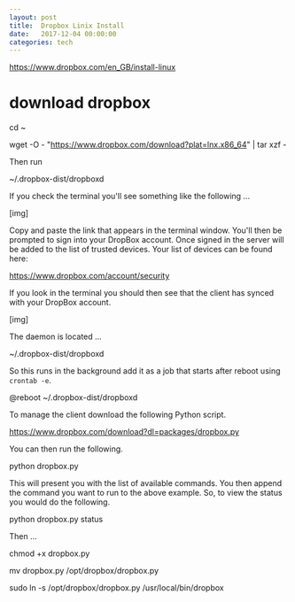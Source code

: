 ```yaml
---
layout: post
title:  Dropbox Linix Install
date:   2017-12-04 00:00:00
categories: tech
---
```


https://www.dropbox.com/en_GB/install-linux

# download dropbox

cd ~

wget -O - "https://www.dropbox.com/download?plat=lnx.x86_64" | tar xzf -

Then run

~/.dropbox-dist/dropboxd

If you check the terminal you'll see something like the following ...

[img]

Copy and paste the link that appears in the terminal window. You'll then be prompted to sign into your DropBox account. Once signed in the server will be added to the list of trusted devices. Your list of devices can be found here:

https://www.dropbox.com/account/security

If you look in the terminal you should then see that the client has synced with your DropBox account.

[img]


The daemon is located ...

~/.dropbox-dist/dropboxd

So this runs in the background add it as a job that starts after reboot using ```crontab -e```.

@reboot ~/.dropbox-dist/dropboxd



To manage the client download the following Python script.

https://www.dropbox.com/download?dl=packages/dropbox.py

You can then run the following.

python dropbox.py

This will present you with the list of available commands. You then append the command you want to run to the above example. So, to view the status you would do the following.

python dropbox.py status


Then ...

chmod +x dropbox.py

mv dropbox.py /opt/dropbox/dropbox.py

sudo ln -s /opt/dropbox/dropbox.py /usr/local/bin/dropbox
